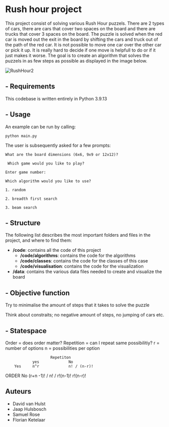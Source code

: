 # Rush hour project

This project consist of solving various Rush Hour puzzels. There are 2 types of cars, there are cars that cover two spaces on the board and there are trucks that cover 3 spaces on the board. The puzzle is solved when the red car is moved out the exit in the board by shifting the cars and truck out of the path of the red car. It is not possible to move one car over the other car or pick it up. It is really hard to decide if one move is helpfull to do or if it just makes it worse. The goal is to create an algorithm that solves the puzzels in as few steps as possible as displayed in the image below.


![RushHour2](https://user-images.githubusercontent.com/98396172/211304990-5ac416e4-6c5f-41ac-90bc-79ca68478e87.jpeg)

## - Requirements

This codebase is written entirely in Python 3.9.13

## - Usage

An example can be run by calling:

``` python main.py ```

The user is subsequently asked for a few prompts: 

``` What are the board dimensions (6x6, 9x9 or 12x12)? ```

``` Which game would you like to play?```

``` Enter game number: ``` 

``` Which algorithm would you like to use?  ```

``` 1. random ```

``` 2. breadth first search ```

``` 3. beam search ```



## - Structure

The following list describes the most important folders and files in the project, and where to find them:

- **/code**: contains all the code of this project
  - **/code/algorithms**: contains the code for the algorithms
  - **/code/classes**: contains the code for the classes of this case
  - **/code/visualisation**: contains the code for the visualization
- **/data**: contains the various data files needed to create and visualize the board

## - Objective function

Try to minimalise the amount of steps that it takes to solve the puzzle

Think about constraits; no negative amount of steps, no jumping of cars etc. 

## - Statespace

Order = does order matter?
Repetition = can I repeat same possibilitiy?
r = number of options
n = possibilities per option

                        Repetiton
                yes             No
        Yes     n^r             n! / (n-r)!
ORDER 
        No      (r+n -1)! /     n! /
                r!(n-1)!        r!(n-r)!
                

## Auteurs
- David van Hulst
- Jaap Hulsbosch
- Samuel Rose
- Florian Ketelaar
